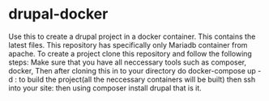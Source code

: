 # drupal-docker
Use this to create a drupal project in a docker container. This contains the latest files. This repository has specifically only Mariadb container from apache.
To create a project clone this repository and follow the following steps:
Make sure that you have all neccessary tools such as composer, docker,
Then after cloning this in to your directory
do
docker-compose up -d : to build the project(all the neccessary containers will be built)
then ssh into your site:
then using composer install drupal
that is it.
